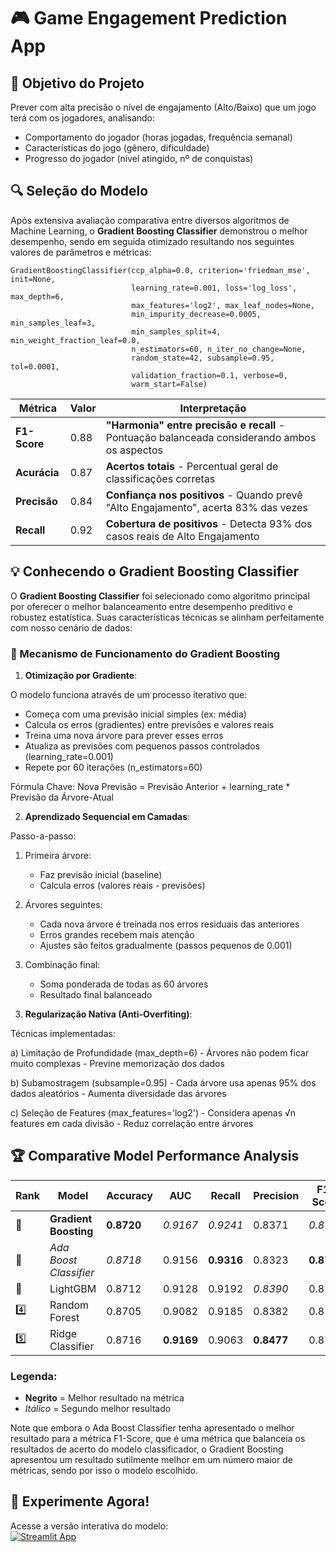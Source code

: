 # 🎮 Game Engagement Prediction App

## 🎯 Objetivo do Projeto
Prever com alta precisão o nível de engajamento (Alto/Baixo) que um jogo terá com os jogadores, analisando:

- Comportamento do jogador (horas jogadas, frequência semanal)
- Características do jogo (gênero, dificuldade)
- Progresso do jogador (nível atingido, nº de conquistas)

## 🔍 Seleção do Modelo

Após extensiva avaliação comparativa entre diversos algoritmos de Machine Learning, o **Gradient Boosting Classifier** demonstrou o melhor desempenho, sendo em seguida otimizado resultando nos seguintes valores de parâmetros e métricas:

```{python}
GradientBoostingClassifier(ccp_alpha=0.0, criterion='friedman_mse', init=None,
                           learning_rate=0.001, loss='log_loss', max_depth=6,
                           max_features='log2', max_leaf_nodes=None,
                           min_impurity_decrease=0.0005, min_samples_leaf=3,
                           min_samples_split=4, min_weight_fraction_leaf=0.0,
                           n_estimators=60, n_iter_no_change=None,
                           random_state=42, subsample=0.95, tol=0.0001,
                           validation_fraction=0.1, verbose=0,
                           warm_start=False)
```
| Métrica       | Valor | Interpretação                                                                 |
|--------------|-------|-------------------------------------------------------------------------------|
| **F1-Score** | 0.88  | **"Harmonia" entre precisão e recall** - Pontuação balanceada considerando ambos os aspectos |
| **Acurácia** | 0.87  | **Acertos totais** - Percentual geral de classificações corretas              |
| **Precisão** | 0.84  | **Confiança nos positivos** - Quando prevê "Alto Engajamento", acerta 83% das vezes |
| **Recall**   | 0.92  | **Cobertura de positivos** - Detecta 93% dos casos reais de Alto Engajamento  |


## 💡 Conhecendo o Gradient Boosting Classifier

O **Gradient Boosting Classifier** foi selecionado como algoritmo principal por oferecer o melhor balanceamento entre desempenho preditivo e robustez estatística. Suas características técnicas se alinham perfeitamente com nosso cenário de dados:

### 🎯 Mecanismo de Funcionamento do Gradient Boosting
1. **Otimização por Gradiente**:

O modelo funciona através de um processo iterativo que:

   - Começa com uma previsão inicial simples (ex: média)
   - Calcula os erros (gradientes) entre previsões e valores reais
   - Treina uma nova árvore para prever esses erros
   - Atualiza as previsões com pequenos passos controlados (learning_rate=0.001)
   - Repete por 60 iterações (n_estimators=60)

Fórmula Chave:
Nova Previsão = Previsão Anterior + learning_rate * Previsão da Árvore-Atual

2. **Aprendizado Sequencial em Camadas**:

Passo-a-passo:
   1) Primeira árvore:
      - Faz previsão inicial (baseline)
      - Calcula erros (valores reais - previsões)

   2) Árvores seguintes:
      - Cada nova árvore é treinada nos erros residuais das anteriores
      - Erros grandes recebem mais atenção
      - Ajustes são feitos gradualmente (passos pequenos de 0.001)

   3) Combinação final:
      - Soma ponderada de todas as 60 árvores
      - Resultado final balanceado

3. **Regularização Nativa (Anti-Overfiting)**:

Técnicas implementadas:

   a) Limitação de Profundidade (max_depth=6)
      - Árvores não podem ficar muito complexas
      - Previne memorização dos dados

   b) Subamostragem (subsample=0.95)
      - Cada árvore usa apenas 95% dos dados aleatórios
      - Aumenta diversidade das árvores

   c) Seleção de Features (max_features='log2')
      - Considera apenas √n features em cada divisão
      - Reduz correlação entre árvores


## 🏆 Comparative Model Performance Analysis

| Rank | Model                     | Accuracy | AUC   | Recall | Precision | F1-Score | Training Time |
|------|---------------------------|----------|-------|--------|-----------|----------|---------------|
| 🥇   | **Gradient Boosting**     | **0.8720**   | *0.9167*| *0.9241* | 0.8371    | *0.8784*   | 1.6050s      |
| 🥈   | *Ada Boost Classifier*   | *0.8718*   | 0.9156| **0.9316** | 0.8323    | **0.8792**   | 0.4470s      |
| 🥉   | LightGBM                  | 0.8712   | 0.9128| 0.9192 | *0.8390*    | 0.8772   | 1.5580s      |
| 4️⃣   | Random Forest             | 0.8705   | 0.9082| 0.9185 | 0.8382    | 0.8765   | 1.8570s      |
| 5️⃣   | Ridge Classifier          | 0.8716   | **0.9169**| 0.9063 | **0.8477**    | 0.8760   | **0.0410s**      |

### Legenda:
- **Negrito** = Melhor resultado na métrica
- *Itálico* = Segundo melhor resultado

Note que embora o Ada Boost Classifier tenha apresentado o melhor resultado para a métrica F1-Score, que é uma métrica que balanceia os resultados de acerto do modelo classificador, o Gradient Boosting apresentou um resultado sutilmente melhor em um número maior de métricas, sendo por isso o modelo escolhido.

## 🚀 Experimente Agora!
Acesse a versão interativa do modelo:  
[![Streamlit App](https://static.streamlit.io/badges/streamlit_badge_black_white.svg)](https://seusite-streamlit-app.com)

